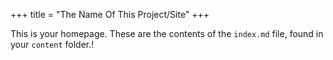+++
title = "The Name Of This Project/Site"
+++

This is your homepage. These are the contents of the `index.md` file, found in your `content` folder.!
